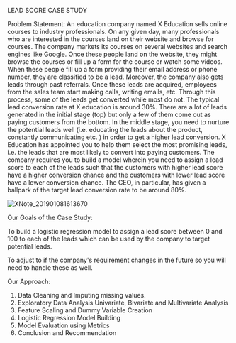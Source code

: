 LEAD SCORE CASE STUDY

Problem Statement: An education company named X Education sells online courses to industry professionals. On any given day, many professionals who are interested in the courses land on their website and browse for courses. The company markets its courses on several websites and search engines like Google. Once these people land on the website, they might browse the courses or fill up a form for the course or watch some videos. When these people fill up a form providing their email address or phone number, they are classified to be a lead. Moreover, the company also gets leads through past referrals. Once these leads are acquired, employees from the sales team start making calls, writing emails, etc. Through this process, some of the leads get converted while most do not. The typical lead conversion rate at X education is around 30%. There are a lot of leads generated in the initial stage (top) but only a few of them come out as paying customers from the bottom. In the middle stage, you need to nurture the potential leads well (i.e. educating the leads about the product, constantly communicating etc. ) in order to get a higher lead conversion. X Education has appointed you to help them select the most promising leads, i.e. the leads that are most likely to convert into paying customers. The company requires you to build a model wherein you need to assign a lead score to each of the leads such that the customers with higher lead score have a higher conversion chance and the customers with lower lead score have a lower conversion chance. The CEO, in particular, has given a ballpark of the target lead conversion rate to be around 80%.

![XNote_201901081613670](https://user-images.githubusercontent.com/118019945/201921561-f53658b2-9734-4321-bda7-7148a736ce40.jpg)

Our Goals of the Case Study:

To build a logistic regression model to assign a lead score between 0 and 100 to each of the leads which can be used by the company to target potential leads.

To adjust to if the company's requirement changes in the future so you will need to handle these as well.

Our Approach:
1.	Data Cleaning and Imputing missing values.
2.	Exploratory Data Analysis Univariate, Bivariate and Multivariate Analysis
3.	Feature Scaling and Dummy Variable Creation
4.	Logistic Regression Model Building
5.	Model Evaluation using Metrics
6.	Conclusion and Recommendation

